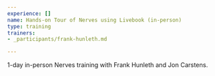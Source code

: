 ```yaml
---
experience: []
name: Hands-on Tour of Nerves using Livebook (in-person)
type: training
trainers:
- _participants/frank-hunleth.md

---
```

1-day in-person Nerves training with Frank Hunleth and Jon Carstens.